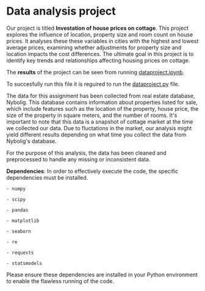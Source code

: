 # Data analysis project

Our project is titled **Investation of house prices on cottage**. This project explores the influence of location, property size and room count on house prices. It analyses these these variables in cities with the highest and lowest average prices, examining whether adjustments for property size and location impacts the cost differences. The ultimate goal in this project is to identify key trends and relationships affecting housing prices on cottage.

The **results** of the project can be seen from running [dataproject.ipynb](dataproject.ipynb).

To succesfully run this file it is reguired to run the [dataproject.py](dataproject.py) file.

The data for this assignment has been collected from real estate database, Nybolig. This database contains information about properties listed for sale, which include features such as the location of the property, house price, the size of the property in square meters, and the number of rooms. It's important to note that this data is a snapshot of cottage market at the time we collected our data. Due to fluctations in the market, our analysis might yield different results depending on what time you collect the data from Nybolig's database.

For the purpose of this analysis, the data has been cleaned and preprocessed to handle any missing or inconsistent data.


**Dependencies**: In order to effectively execute the code, the specific dependencies must be installed. 

    - numpy

    - scipy

    - pandas

    - matplotlib

    - seaborn
    
    - re

    - requests

    - statsmodels


Please ensure these dependencies are installed in your Python environment to enable the flawless running of the code.

